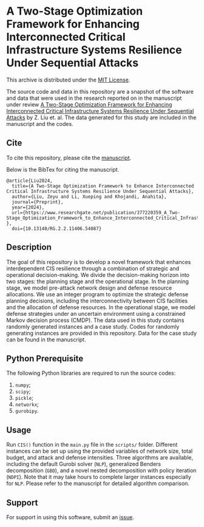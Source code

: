 # A Two-Stage Optimization Framework for Enhancing Interconnected Critical Infrastructure Systems Resilience Under Sequential Attacks

This archive is distributed under the [MIT License](LICENSE).

The source code and data in this repository are a snapshot of the software and data
that were used in the research reported on in the manuscript under review 
[A Two-Stage Optimization Framework for Enhancing Interconnected Critical Infrastructure Systems Resilience Under Sequential Attacks](https://www.researchgate.net/publication/377220359_A_Two-Stage_Optimization_Framework_to_Enhance_Interconnected_Critical_Infrastructure_Systems_Resilience_Under_Sequential_Attacks) by Z. Liu et. al. The data generated for this study are included in the manuscript and the codes.

## Cite

To cite this repository, please cite the [manuscript](https://www.researchgate.net/publication/377220359_A_Two-Stage_Optimization_Framework_to_Enhance_Interconnected_Critical_Infrastructure_Systems_Resilience_Under_Sequential_Attacks).

Below is the BibTex for citing the manuscript.

```
@article{Liu2024,
  title={A Two-Stage Optimization Framework to Enhance Interconnected Critical Infrastructure Systems Resilience Under Sequential Attacks},
  author={Liu, Zeyu and Li, Xueping and Khojandi, Anahita},
  journal={Preprint},
  year={2024},
  url={https://www.researchgate.net/publication/377220359_A_Two-Stage_Optimization_Framework_to_Enhance_Interconnected_Critical_Infrastructure_Systems_Resilience_Under_Sequential_Attacks}
},
  doi={10.13140/RG.2.2.11406.54087}
```

## Description

The goal of this repository is to develop a novel framework that enhances interdependent CIS resilience through a combination of strategic and operational decision-making. We divide the decision-making horizon into two stages: the planning stage and the operational stage. In the planning stage, we model pre-attack network design and defense resource allocations. We use an integer program to optimize the strategic defense planning decisions, including the interconnectivity between CIS facilities and the allocation of defense resources. In the operational stage, we model defense strategies under an uncertain environment using a constrained Markov decision process (CMDP). The data used in this study contains randomly generated instances and a case study. Codes for randomly generating instances are provided in this repository. Data for the case study can be found in the manuscript.


## Python Prerequisite

The following Python libraries are required to run the source codes:
1. `numpy`;
2. `scipy`;
3. `pickle`;
4. `networkx`;
5. `gurobipy`.


## Usage

Run `CIS()` function in the `main.py` file in the `scripts/` folder. Different instances can be set up using the provided variables of network size, total budget, and attack and defense intensities. Three algorithms are available, including the default Gurobi solver (`NLP`), generalized Benders decomposition (`GBD`), and a novel nested decomposition with policy iteration (`NDPI`). Note that it may take hours to complete larger instances especially for `NLP`. Please refer to the manuscript for detailed algorithm comparison.


## Support

For support in using this software, submit an
[issue](https://github.com/Louisliuzy/Two-Stage_Optimization_for_CIS_Resilience/issues/new).
